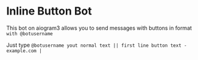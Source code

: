 # Inline Button Bot
This bot on aiogram3 allows you to send messages with buttons in format `with @botusername`

Just type ```@botusername yout normal text || first line button text - example.com | ```
